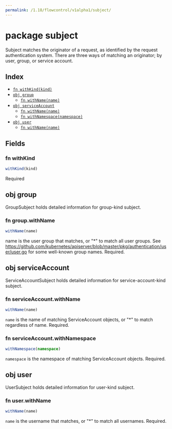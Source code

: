 ```yaml
---
permalink: /1.18/flowcontrol/v1alpha1/subject/
---
```


# package subject

Subject matches the originator of a request, as identified by the request authentication system. There are three ways of matching an originator; by user, group, or service account.

## Index

* [`fn withKind(kind)`](#fn-withkind)
* [`obj group`](#obj-group)
  * [`fn withName(name)`](#fn-groupwithname)
* [`obj serviceAccount`](#obj-serviceaccount)
  * [`fn withName(name)`](#fn-serviceaccountwithname)
  * [`fn withNamespace(namespace)`](#fn-serviceaccountwithnamespace)
* [`obj user`](#obj-user)
  * [`fn withName(name)`](#fn-userwithname)

## Fields

### fn withKind

```ts
withKind(kind)
```

Required

## obj group

GroupSubject holds detailed information for group-kind subject.

### fn group.withName

```ts
withName(name)
```

name is the user group that matches, or "*" to match all user groups. See https://github.com/kubernetes/apiserver/blob/master/pkg/authentication/user/user.go for some well-known group names. Required.

## obj serviceAccount

ServiceAccountSubject holds detailed information for service-account-kind subject.

### fn serviceAccount.withName

```ts
withName(name)
```

`name` is the name of matching ServiceAccount objects, or "*" to match regardless of name. Required.

### fn serviceAccount.withNamespace

```ts
withNamespace(namespace)
```

`namespace` is the namespace of matching ServiceAccount objects. Required.

## obj user

UserSubject holds detailed information for user-kind subject.

### fn user.withName

```ts
withName(name)
```

`name` is the username that matches, or "*" to match all usernames. Required.
